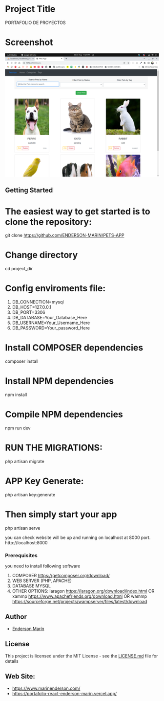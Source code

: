 
# Project Title
PORTAFOLIO DE PROYECTOS
# Screenshot
![](public/img/pets-app.png)



## Getting Started

# The easiest way to get started is to clone the repository:
git clone https://github.com/ENDERSON-MARIN/PETS-APP

# Change directory
cd project_dir

# Config enviroments file:
1) DB_CONNECTION=mysql
2) DB_HOST=127.0.0.1
3) DB_PORT=3306
4) DB_DATABASE=Your_Database_Here
5) DB_USERNAME=Your_Username_Here
6) DB_PASSWORD=Your_password_Here


# Install COMPOSER dependencies
composer install

# Install NPM dependencies
npm install

# Compile NPM dependencies
npm run dev

# RUN THE MIGRATIONS:
php artisan migrate

# APP Key Generate:
php artisan key:generate

# Then simply start your app
php artisan serve

you can check website will be up and running on localhost at 8000 port.
http://localhost:8000


### Prerequisites

you need to install following software 
1)	COMPOSER https://getcomposer.org/download/
2)  WEB SERVER (PHP, APACHE)
3)	DATABASE MYSQL
4)  OTHER OPTIONS:
    laragon https://laragon.org/download/index.html
OR
    xammp https://www.apachefriends.org/download.html
OR
	wammp https://sourceforge.net/projects/wampserver/files/latest/download


## Author

* [Enderson Marín](https://github.com/ENDERSON-MARIN)


## License

This project is licensed under the MIT License - see the [LICENSE.md](LICENSE.md) file for details

## Web Site:

* https://www.marinenderson.com/
* https://portafolio-react-enderson-marin.vercel.app/
